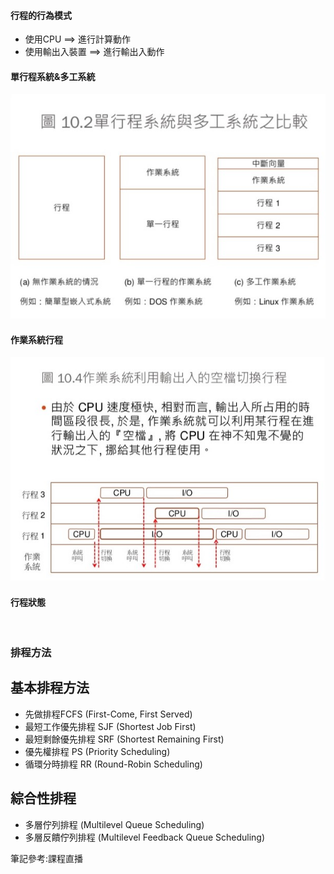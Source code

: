 #### 行程的行為模式
* 使用CPU ==> 進行計算動作  
* 使用輸出入裝置 ==> 進行輸出入動作

#### 單行程系統&多工系統
![](https://github.com/jifkavnb0205/sp110b/blob/master/note/week9/%E5%96%AE%E8%A1%8C%E7%A8%8B%E5%A4%9A%E5%B7%A5.jpg)

#### 作業系統行程
![](https://github.com/jifkavnb0205/sp110b/blob/master/note/week9/%E4%BD%9C%E6%A5%AD%E7%B3%BB%E7%B5%B1%E8%A1%8C%E7%A8%8B.jpg)

#### 行程狀態
![]()

### 排程方法
基本排程方法  
---
* 先做排程FCFS (First-Come, First Served)  
* 最短工作優先排程 SJF (Shortest Job First)  
* 最短剩餘優先排程 SRF (Shortest Remaining First)  
* 優先權排程 PS (Priority Scheduling)  
* 循環分時排程 RR (Round-Robin Scheduling)  

綜合性排程  
---
* 多層佇列排程 (Multilevel Queue Scheduling)  
* 多層反饋佇列排程 (Multilevel Feedback Queue Scheduling)  


筆記參考:課程直播
